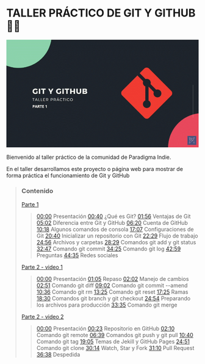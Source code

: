 # TALLER PRÁCTICO DE GIT Y GITHUB 🐱‍💻

[![video de youtube](./docs/assets/images/video.gif)](https://www.youtube.com/playlist?list=PLFMJZ4VFmG6NX9pAfHR8CDA0hMyGjZ_Y-)

Bienvenido al taller práctico de la comunidad de Paradigma Indie.

En el taller desarrollamos este proyecto o página web para mostrar de forma práctica el funcionamiento de Git y GitHub

> ### Contenido
>
> [Parte 1](https://www.youtube.com/watch?v=9Gosip42Q0M)
> > [00:00](https://www.youtube.com/watch?v=9Gosip42Q0M&t=0s) Presentación
> > [00:40](https://www.youtube.com/watch?v=9Gosip42Q0M&t=40s) ¿Qué es Git?
> > [01:56](https://www.youtube.com/watch?v=9Gosip42Q0M&t=116s) Ventajas de Git
> > [05:02](https://www.youtube.com/watch?v=9Gosip42Q0M&t=302s) Diferencia entre Git y GitHub
> > [06:20](https://www.youtube.com/watch?v=9Gosip42Q0M&t=380s) Cuenta de GitHub
> > [10:18](https://www.youtube.com/watch?v=9Gosip42Q0M&t=618s) Algunos comandos de consola
> > [17:07](https://www.youtube.com/watch?v=9Gosip42Q0M&t=1027s) Configuraciones de Git
> > [20:40](https://www.youtube.com/watch?v=9Gosip42Q0M&t=1240s) Inicializar un repositorio con Git
> > [22:29](https://www.youtube.com/watch?v=9Gosip42Q0M&t=1349s) Flujo de trabajo
> > [24:56](https://www.youtube.com/watch?v=9Gosip42Q0M&t=1496s) Archivos y carpetas
> > [28:29](https://www.youtube.com/watch?v=9Gosip42Q0M&t=1709s) Comandos git add y git status
> > [32:47](https://www.youtube.com/watch?v=9Gosip42Q0M&t=1967s) Comando git commit
> > [34:25](https://www.youtube.com/watch?v=9Gosip42Q0M&t=2065s) Comando git log
> > [42:59](https://www.youtube.com/watch?v=9Gosip42Q0M&t=2579s) Preguntas
> > [44:35](https://www.youtube.com/watch?v=9Gosip42Q0M&t=2675s) Redes sociales
>
> [Parte 2 - video 1](https://www.youtube.com/watch?v=CpbI61mOZ0M)
> > [00:00](https://www.youtube.com/watch?v=CpbI61mOZ0M=0s) Presentación
> > [01:05](https://www.youtube.com/watch?v=CpbI61mOZ0M=65s) Repaso
> > [02:02](https://www.youtube.com/watch?v=CpbI61mOZ0M=122s) Manejo de cambios
> > [02:51](https://www.youtube.com/watch?v=CpbI61mOZ0M=171s) Comando git diff
> > [09:02](https://www.youtube.com/watch?v=CpbI61mOZ0M=542s) Comando git commit --amend
> > [10:36](https://www.youtube.com/watch?v=CpbI61mOZ0M=636s) Comando git rm
> > [13:25](https://www.youtube.com/watch?v=CpbI61mOZ0M=805s) Comando git reset
> > [17:25](https://www.youtube.com/watch?v=CpbI61mOZ0M=1045s) Ramas
> > [18:30](https://www.youtube.com/watch?v=CpbI61mOZ0M=1110s) Comandos git branch y git checkout
> > [24:54](https://www.youtube.com/watch?v=CpbI61mOZ0M=1494s) Preparando los archivos para producción
> > [33:35](https://www.youtube.com/watch?v=CpbI61mOZ0M=2015s) Comando git merge
>
> [Parte 2 - video 2](https://www.youtube.com/watch?v=FKNMsJtIoyk)
> > [00:00](https://www.youtube.com/watch?v=FKNMsJtIoyk=0s) Presentación
> > [00:23](https://www.youtube.com/watch?v=FKNMsJtIoyk=23s) Repositorio en GitHub
> > [02:10](https://www.youtube.com/watch?v=FKNMsJtIoyk=130s) Comando git remote
> > [06:39](https://www.youtube.com/watch?v=FKNMsJtIoyk=399s) Comandos git push y git pull
> > [10:40](https://www.youtube.com/watch?v=FKNMsJtIoyk=640s) Comando git tag
> > [19:05](https://www.youtube.com/watch?v=FKNMsJtIoyk=1145s) Temas de Jekill y GitHub Pages
> > [24:51](https://www.youtube.com/watch?v=FKNMsJtIoyk=1491s) Comando git clone
> > [30:14](https://www.youtube.com/watch?v=FKNMsJtIoyk=1814s) Watch, Star y Fork
> > [31:10](https://www.youtube.com/watch?v=FKNMsJtIoyk=1870s) Pull Request
> > [36:38](https://www.youtube.com/watch?v=FKNMsJtIoyk=2198s) Despedida
